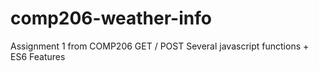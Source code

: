 # comp206-weather-info
Assignment 1 from COMP206
GET / POST
Several javascript functions + ES6 Features
